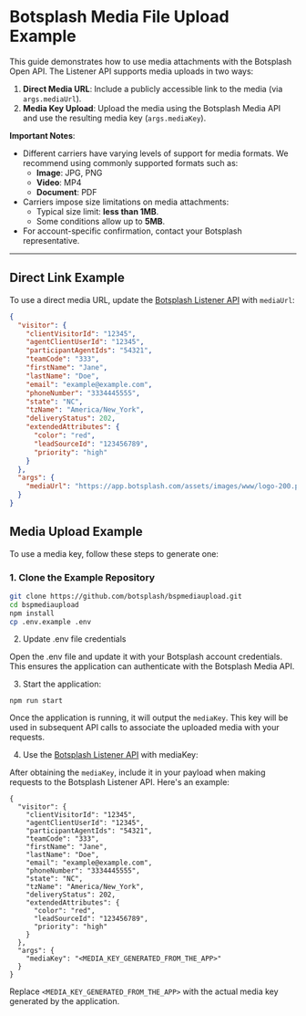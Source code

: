 # Botsplash Media File Upload Example

This guide demonstrates how to use media attachments with the Botsplash Open API. The Listener API supports media uploads in two ways:

1. **Direct Media URL**: Include a publicly accessible link to the media (via `args.mediaUrl`).
2. **Media Key Upload**: Upload the media using the Botsplash Media API and use the resulting media key (`args.mediaKey`).

**Important Notes**:
- Different carriers have varying levels of support for media formats. We recommend using commonly supported formats such as:
  - **Image**: JPG, PNG
  - **Video**: MP4
  - **Document**: PDF
- Carriers impose size limitations on media attachments:
  - Typical size limit: **less than 1MB**.
  - Some conditions allow up to **5MB**.
- For account-specific confirmation, contact your Botsplash representative.

---

## Direct Link Example

To use a direct media URL, update the [Botsplash Listener API](https://developer.botsplash.space/docs/#new-visitor-post) with `mediaUrl`:

```json
{
  "visitor": {
    "clientVisitorId": "12345",
    "agentClientUserId": "12345",
    "participantAgentIds": "54321",
    "teamCode": "333",
    "firstName": "Jane",
    "lastName": "Doe",
    "email": "example@example.com",
    "phoneNumber": "3334445555",
    "state": "NC",
    "tzName": "America/New_York",
    "deliveryStatus": 202,
    "extendedAttributes": {
      "color": "red",
      "leadSourceId": "123456789",
      "priority": "high"
    }
  },
  "args": {
    "mediaUrl": "https://app.botsplash.com/assets/images/www/logo-200.png"
  }
}
```

## Media Upload Example

To use a media key, follow these steps to generate one:

### 1. Clone the Example Repository

```bash
git clone https://github.com/botsplash/bspmediaupload.git
cd bspmediaupload
npm install
cp .env.example .env
```

2. Update .env file credentials

Open the .env file and update it with your Botsplash account credentials. This ensures the application can authenticate with the Botsplash Media API.

3. Start the application:

```
npm run start
```
Once the application is running, it will output the `mediaKey`. This key will be used in subsequent API calls to associate the uploaded media with your requests.


4. Use the [Botsplash Listener API](https://developer.botsplash.space/docs/#new-visitor-post) with mediaKey:

After obtaining the `mediaKey`, include it in your payload when making requests to the Botsplash Listener API. Here's an example:
```
{
  "visitor": {
    "clientVisitorId": "12345",
    "agentClientUserId": "12345",
    "participantAgentIds": "54321",
    "teamCode": "333",
    "firstName": "Jane",
    "lastName": "Doe",
    "email": "example@example.com",
    "phoneNumber": "3334445555",
    "state": "NC",
    "tzName": "America/New_York",
    "deliveryStatus": 202,
    "extendedAttributes": {
      "color": "red",
      "leadSourceId": "123456789",
      "priority": "high"
    }
  },
  "args": {
    "mediaKey": "<MEDIA_KEY_GENERATED_FROM_THE_APP>"
  }
}
```
Replace `<MEDIA_KEY_GENERATED_FROM_THE_APP>` with the actual media key generated by the application.
